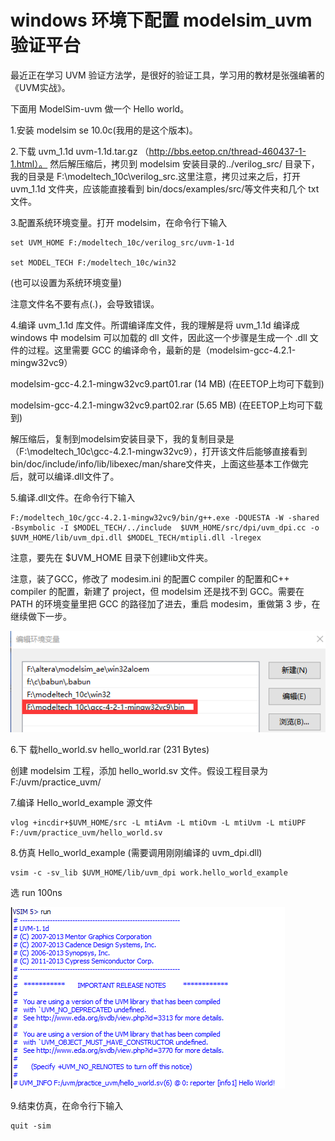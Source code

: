 # windows 环境下配置 modelsim_uvm 验证平台

最近正在学习 UVM 验证方法学，是很好的验证工具，学习用的教材是张强编著的《UVM实战》。

下面用 ModelSim-uvm 做一个 Hello world。


1.安装 modelsim se 10.0c(我用的是这个版本)。

2.下载 uvm_1.1d  uvm-1.1d.tar.gz （http://bbs.eetop.cn/thread-460437-1-1.html）。
然后解压缩后，拷贝到 modelsim 安装目录的../verilog_src/ 目录下，我的目录是 F:\modeltech_10c\verilog_src.这里注意，拷贝过来之后，打开 uvm_1.1d 文件夹，应该能直接看到 bin/docs/examples/src/等文件夹和几个 txt 文件。

3.配置系统环境变量。打开 modelsim，在命令行下输入
```
set UVM_HOME F:/modeltech_10c/verilog_src/uvm-1-1d

set MODEL_TECH F:/modeltech_10c/win32  
```
(也可以设置为系统环境变量)

注意文件名不要有点(.)，会导致错误。

4.编译 uvm_1.1d 库文件。所谓编译库文件，我的理解是将 uvm_1.1d 编译成 windows 中 modelsim 可以加载的 dll 文件，因此这一个步骤是生成一个 .dll 文件的过程。这里需要 GCC 的编译命令，最新的是（modelsim-gcc-4.2.1-mingw32vc9）

 modelsim-gcc-4.2.1-mingw32vc9.part01.rar (14 MB) (在EETOP上均可下载到)

 modelsim-gcc-4.2.1-mingw32vc9.part02.rar (5.65 MB) (在EETOP上均可下载到)

解压缩后，复制到modelsim安装目录下，我的复制目录是（F:\modeltech_10c\gcc-4.2.1-mingw32vc9），打开该文件后能够直接看到bin/doc/include/info/lib/libexec/man/share文件夹，上面这些基本工作做完后，就可以编译.dll文件了。

5.编译.dll文件。在命令行下输入
```
F:/modeltech_10c/gcc-4.2.1-mingw32vc9/bin/g++.exe -DQUESTA -W -shared -Bsymbolic -I $MODEL_TECH/../include  $UVM_HOME/src/dpi/uvm_dpi.cc -o  $UVM_HOME/lib/uvm_dpi.dll $MODEL_TECH/mtipli.dll -lregex
```
注意，要先在 $UVM_HOME 目录下创建lib文件夹。

注意，装了GCC，修改了 modesim.ini 的配置C compiler 的配置和C++ compiler 的配置，新建了 project，但 modelsim 还是找不到 GCC。需要在 PATH 的环境变量里把 GCC 的路径加了进去，重启 modesim，重做第 3 步，在继续做下一步。

![path](image/path.png)

6.下 载hello_world.sv  hello_world.rar (231 Bytes)

创建 modelsim 工程，添加 hello_world.sv 文件。假设工程目录为 F:/uvm/practice_uvm/

7.编译 Hello_world_example 源文件
```
vlog +incdir+$UVM_HOME/src -L mtiAvm -L mtiOvm -L mtiUvm -L mtiUPF  F:/uvm/practice_uvm/hello_world.sv 
```
8.仿真 Hello_world_example (需要调用刚刚编译的 uvm_dpi.dll)
```
vsim -c -sv_lib $UVM_HOME/lib/uvm_dpi work.hello_world_example
```
选 run 100ns

![hello_world](image/hello_world.png)

9.结束仿真，在命令行下输入
```
quit -sim
```

